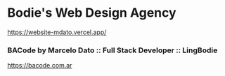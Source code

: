 # Bodie's Web Design Agency
https://website-mdato.vercel.app/

### BACode by Marcelo Dato :: Full Stack Developer :: LingBodie
https://bacode.com.ar
